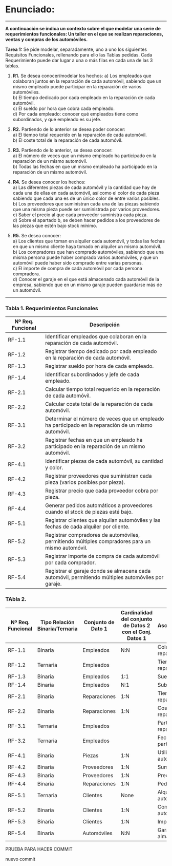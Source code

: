 # Enunciado:

---

**A continuación se indica un contexto sobre el que modelar una serie de requerimientos funcionales: Un taller en el que se realizan reparaciones, ventas y compras de los automóviles.**

**Tarea 1:** Se pide modelar, separadamente, uno a uno los siguientes Requisitos Funcionales, rellenando para ello las Tablas pedidas. Cada Requerimiento puede dar lugar a una o más filas en cada una de las 3 tablas.

1. **R1.** Se desea conocer/modelar los hechos:
   a) Los empleados que colaboran juntos en la reparación de cada automóvil, sabiendo que un mismo empleado puede participar en la reparación de varios automóviles.  
   b) El tiempo dedicado por cada empleado en la reparación de cada automóvil.  
   c) El sueldo por hora que cobra cada empleado.  
   d) Por cada empleado: conocer qué empleados tiene como subordinados, y qué empleado es su jefe.

2. **R2.** Partiendo de lo anterior se desea poder conocer:  
   a) El tiempo total requerido en la reparación de cada automóvil.  
   b) El coste total de la reparación de cada automóvil.

3. **R3.** Partiendo de lo anterior, se desea conocer:  
   a) El número de veces que un mismo empleado ha participado en la reparación de un mismo automóvil.  
   b) Todas las fechas en que un mismo empleado ha participado en la reparación de un mismo automóvil.

4. **R4.** Se desea conocer los hechos:  
   a) Las diferentes piezas de cada automóvil y la cantidad que hay de cada una de ellas en cada automóvil, así como el color de cada pieza sabiendo que cada una es de un único color de entre varios posibles.  
   b) Los proveedores que suministran cada una de las piezas sabiendo que una misma pieza puede ser suministrada por varios proveedores.  
   c) Saber el precio al que cada proveedor suministra cada pieza.  
   d) Sobre el apartado b, se deben hacer pedidos a los proveedores de las piezas que estén bajo stock mínimo.

5. **R5.** Se desea conocer:  
   a) Los clientes que toman en alquiler cada automóvil, y todas las fechas en que un mismo cliente haya tomado en alquiler un mismo automóvil.  
   b) Los compradores que han comprado automóviles, sabiendo que una misma persona puede haber comprado varios automóviles, y que un automóvil puede haber sido comprado entre varias personas.  
   c) El importe de compra de cada automóvil por cada persona compradora.  
   d) Conocer el garaje en el que está almacenado cada automóvil de la empresa, sabiendo que en un mismo garaje pueden guardarse más de un automóvil.

--- 

### Tabla 1. Requerimientos Funcionales

| Nº Req. Funcional | Descripción                                                                                                                 |
|--------------------|-----------------------------------------------------------------------------------------------------------------------------|
| RF-1.1             | Identificar empleados que colaboran en la reparación de cada automóvil.                                                     |
| RF-1.2             | Registrar tiempo dedicado por cada empleado en la reparación de cada automóvil.                                             |
| RF-1.3             | Registrar sueldo por hora de cada empleado.                                                                                 |
| RF-1.4             | Identificar subordinados y jefe de cada empleado.                                                                           |
| RF-2.1             | Calcular tiempo total requerido en la reparación de cada automóvil.                                                         |
| RF-2.2             | Calcular coste total de la reparación de cada automóvil.                                                                    |
| RF-3.1             | Determinar el número de veces que un empleado ha participado en la reparación de un mismo automóvil.                        |
| RF-3.2             | Registrar fechas en que un empleado ha participado en la reparación de un mismo automóvil.                                  |
| RF-4.1             | Identificar piezas de cada automóvil, su cantidad y color.                                                                  |
| RF-4.2             | Registrar proveedores que suministran cada pieza (varios posibles por pieza).                                                |
| RF-4.3             | Registrar precio que cada proveedor cobra por pieza.                                                                         |
| RF-4.4             | Generar pedidos automáticos a proveedores cuando el stock de piezas esté bajo.                                              |
| RF-5.1             | Registrar clientes que alquilan automóviles y las fechas de cada alquiler por cliente.                                       |
| RF-5.2             | Registrar compradores de automóviles, permitiendo múltiples compradores para un mismo automóvil.                             |
| RF-5.3             | Registrar importe de compra de cada automóvil por cada comprador.                                                            |
| RF-5.4             | Registrar el garaje donde se almacena cada automóvil, permitiendo múltiples automóviles por garaje.                          |

### TAbla 2.
| Nº Req. Funcional | Tipo Relación Binaria/Ternaria | Conjunto de Dato 1 | Cardinalidad del conjunto de Datos 2 con el Conj. Datos 1 | Asociación/Relación         | Cardinalidad del conjunto de Datos 1 con el Conj. Datos 2 | Conjunto de Dato 2 | Conjunto de Dato 3 |
|--------------------|--------------------------------|---------------------|-----------------------------------------------------------|-----------------------------|-----------------------------------------------------------|---------------------|--------------------|
| RF-1.1             | Binaria                       | Empleados           | N:N                                                       | Colaboran en reparaciones   | N:N                                                       | Reparaciones        |                |
| RF-1.2             | Ternaria                      | Empleados           |                                                       | Tiempo dedicado a reparaciones |                                                       | Reparaciones        | Automóviles        |
| RF-1.3             | Binaria                       | Empleados           | 1:1                                                       | Sueldo por hora             | 1:1                                                       | Sueldo              |                |
| RF-1.4             | Binaria                       | Empleados           | N:1                                                       | Subordinado-Jefe            | 1:N                                                       | Empleados           |                |
| RF-2.1             | Binaria                       | Reparaciones        | 1:N                                                       | Tiempo total de reparación  | N:1                                                       | Automóviles         |                |
| RF-2.2             | Binaria                       | Reparaciones        | 1:N                                                       | Coste total de reparación   | N:1                                                       | Automóviles         |                |
| RF-3.1             | Ternaria                      | Empleados           |                                                       | Participan en reparaciones  |                                                       | Reparaciones        | Automóviles        |
| RF-3.2             | Ternaria                      | Empleados           |                                                       | Fechas de participación     |                                                       | Reparaciones        | Fechas             |
| RF-4.1             | Binaria                      | Piezas              | 1:N                                                      | Utiliza piezas en automóviles | 1:1                                                      | Automóviles        |                  |
| RF-4.2             | Binaria                       | Proveedores         | 1:N                                                       | Suministran piezas          | N:1                                                       | Piezas              |                |
| RF-4.3             | Binaria                       | Proveedores         | 1:N                                                       | Precio por pieza            | N:1                                                       | Piezas              |                |
| RF-4.4             | Binaria                       | Reparaciones        | 1:N                                                       | Pedidos automáticos         | N:1                                                       | Proveedores         |                |
| RF-5.1             | Ternaria                      | Clientes            | None                                                      | Alquiler de automóviles     | None                                                      | Automóviles         | Fechas             |
| RF-5.2             | Binaria                       | Clientes            | 1:N                                                       | Compra de automóviles       | N:1                                                       | Automóviles         |                |
| RF-5.3             | Binaria                       | Clientes            | 1:N                                                       | Importe de compra           | N:1                                                       | Automóviles         |                |
| RF-5.4             | Binaria                       | Automóviles         | N:N                                                       | Garaje de almacenamiento    | N:N                                                       | Garajes             |                |




PRUEBA PARA HACER COMMIT

nuevo commit
